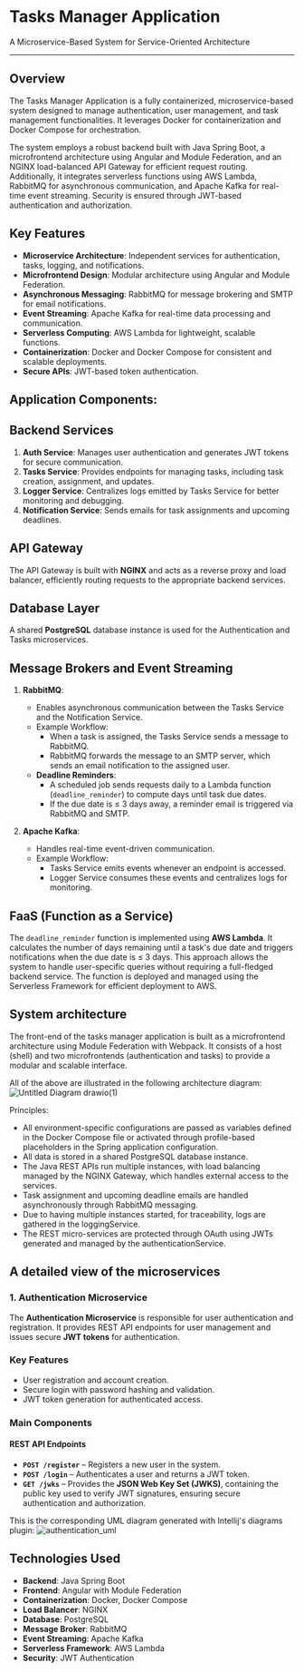 # **Tasks Manager Application**
A Microservice-Based System for Service-Oriented Architecture

---

## **Overview**
The Tasks Manager Application is a fully containerized, microservice-based system designed to manage authentication, 
user management, and task management functionalities. It leverages Docker for containerization and Docker Compose for 
orchestration.

The system employs a robust backend built with Java Spring Boot, a microfrontend architecture using Angular and Module 
Federation, and an NGINX load-balanced API Gateway for efficient request routing. Additionally, it integrates serverless 
functions using AWS Lambda, RabbitMQ for asynchronous communication, and Apache Kafka for real-time event streaming. 
Security is ensured through JWT-based authentication and authorization.

## **Key Features**
- **Microservice Architecture**: Independent services for authentication, tasks, logging, and notifications.
- **Microfrontend Design**: Modular architecture using Angular and Module Federation.
- **Asynchronous Messaging**: RabbitMQ for message brokering and SMTP for email notifications.
- **Event Streaming**: Apache Kafka for real-time data processing and communication.
- **Serverless Computing**: AWS Lambda for lightweight, scalable functions.
- **Containerization**: Docker and Docker Compose for consistent and scalable deployments.
- **Secure APIs**: JWT-based token authentication.

## **Application Components:**

## **Backend Services**
1. **Auth Service**: Manages user authentication and generates JWT tokens for secure communication.
2. **Tasks Service**: Provides endpoints for managing tasks, including task creation, assignment, and updates.
3. **Logger Service**: Centralizes logs emitted by Tasks Service for better monitoring and debugging.
4. **Notification Service**: Sends emails for task assignments and upcoming deadlines.

## **API Gateway**
The API Gateway is built with **NGINX** and acts as a reverse proxy and load balancer, efficiently routing 
requests to the appropriate backend services.

## **Database Layer**
A shared **PostgreSQL** database instance is used for the Authentication and Tasks microservices.

## **Message Brokers and Event Streaming**
1. **RabbitMQ**:
    - Enables asynchronous communication between the Tasks Service and the Notification Service.
    - Example Workflow:
        - When a task is assigned, the Tasks Service sends a message to RabbitMQ.
        - RabbitMQ forwards the message to an SMTP server, which sends an email notification to the assigned user.
    - **Deadline Reminders**:
        - A scheduled job sends requests daily to a Lambda function (`deadline_reminder`) to compute days until task due dates.
        - If the due date is ≤ 3 days away, a reminder email is triggered via RabbitMQ and SMTP.

2. **Apache Kafka**:
    - Handles real-time event-driven communication.
    - Example Workflow:
        - Tasks Service emits events whenever an endpoint is accessed.
        - Logger Service consumes these events and centralizes logs for monitoring.

## **FaaS (Function as a Service)**
The `deadline_reminder` function is implemented using **AWS Lambda**. It calculates the number of days remaining 
until a task's due date and triggers notifications when the due date is ≤ 3 days.
This approach allows the system to handle user-specific queries without requiring a full-fledged backend service.
The function is deployed and managed using the Serverless Framework for efficient deployment to AWS.

## **System architecture**

The front-end of the tasks manager application is built as a microfrontend architecture using Module Federation with Webpack. It consists of a host (shell) and two microfrontends (authentication and tasks) to provide a modular and scalable interface.

All of the above are illustrated in the following architecture diagram:
![Untitled Diagram drawio(1)](https://github.com/user-attachments/assets/3b15f5b8-a7fa-44e9-b0e0-b46cefd6b1b7)

Principles:

- All environment-specific configurations are passed as variables defined in the Docker Compose file or activated through profile-based placeholders in the Spring application configuration.
- All data is stored in a shared PostgreSQL database instance.
- The Java REST APIs run multiple instances, with load balancing managed by the NGINX Gateway, which handles external access to the services.
- Task assignment and upcoming deadline emails are handled asynchronously through RabbitMQ messaging.
- Due to having multiple instances started, for traceability, logs are gathered in the loggingService.
- The REST micro-services are protected through OAuth using JWTs generated and managed by the authenticationService.

## **A detailed view of the microservices**

### **1. Authentication Microservice**

The **Authentication Microservice** is responsible for user authentication and registration. It provides REST API endpoints for user management and issues secure **JWT tokens** for authentication.

### **Key Features**
- User registration and account creation.
- Secure login with password hashing and validation.
- JWT token generation for authenticated access.

### **Main Components**
#### **REST API Endpoints**
- **`POST /register`** – Registers a new user in the system.
- **`POST /login`** – Authenticates a user and returns a JWT token.
- **`GET /jwks`** – Provides the **JSON Web Key Set (JWKS)**, containing the public key used to verify JWT signatures, ensuring secure authentication and authorization.

This is the corresponding UML diagram generated with Intellij's diagrams plugin:
![authentication_uml](https://github.com/user-attachments/assets/7c5f5c26-5966-408a-8217-f66e42f7609a)


## **Technologies Used**
- **Backend**: Java Spring Boot
- **Frontend**: Angular with Module Federation
- **Containerization**: Docker, Docker Compose
- **Load Balancer**: NGINX
- **Database**: PostgreSQL
- **Message Broker**: RabbitMQ
- **Event Streaming**: Apache Kafka
- **Serverless Framework**: AWS Lambda
- **Security**: JWT Authentication
